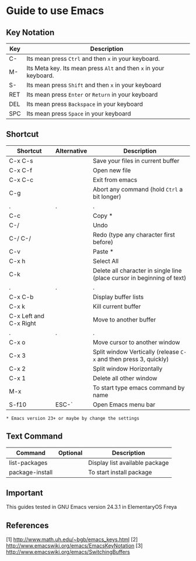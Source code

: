 # Guide to use Emacs

## Key Notation
Key | Description
---- | ----
C- | Its mean press `Ctrl` and then `x` in your keyboard.
M- | Its Meta key. Its mean press `Alt` and then `x` in your keyboard.
S- | Its mean press `Shift` and then `x` in your keyboard
RET | Its mean press `Enter` or `Return` in your keyboard
DEL | Its mean press `Backspace` in your keyboard
SPC | Its mean press `Space` in your keyboard

## Shortcut
Shortcut | Alternative | Description
-------- | ----------- | -----------
C-x C-s	|  | Save your files in current buffer
C-x C-f |  | Open new file
C-x C-c |  | Exit from emacs
C-g |  | Abort any command (hold `Ctrl` a bit longer)
. | . | .
C-c |  | Copy *
C-/ |  | Undo
C-/ C-/ |  | Redo (type any character first before)
C-v |  | Paste *
C-x h |  | Select All
C-k |  | Delete all character in single line (place cursor in beginning of text)
. | . | .
C-x C-b |  | Display buffer lists
C-x k |  | Kill current buffer
C-x Left and C-x Right |  | Move to another buffer
. | . | .
C-x o |  | Move cursor to another window
C-x 3 |  | Split window Vertically (release `C-x` and then press 3, quickly)
C-x 2 |  | Split window Horizontally
C-x 1 |  | Delete all other window
M-x |  | To start type emacs command by name
S-f10 | ESC-` | Open Emacs menu bar
```
* Emacs version 23+ or maybe by change the settings
```

## Text Command
Command | Optional | Description
------- | -------- | -----------
list-packages |  | Display list available package
package-install |  | To start install package

## Important
This guides tested in GNU Emacs version 24.3.1 in ElementaryOS Freya

## References
[1] http://www.math.uh.edu/~bgb/emacs_keys.html
[2] http://www.emacswiki.org/emacs/EmacsKeyNotation
[3] http://www.emacswiki.org/emacs/SwitchingBuffers